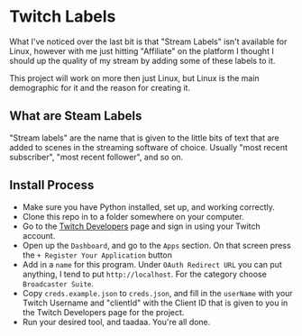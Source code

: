 # Twitch Labels
What I've noticed over the last bit is that "Stream Labels" isn't available for Linux, however with me just hitting "Affiliate" on the platform I thought I should up the quality of my stream by adding some of these labels to it.

This project will work on more then just Linux, but Linux is the main demographic for it and the reason for creating it.

## What are Steam Labels
"Stream labels" are the name that is given to the little bits of text that are added to scenes in the streaming software of choice. Usually "most recent subscriber", "most recent follower", and so on.

## Install Process
* Make sure you have Python installed, set up, and working correctly.
* Clone this repo in to a folder somewhere on your computer.
* Go to the [Twitch Developers](https://dev.twitch.tv) page and sign in using your Twitch account.
* Open up the `Dashboard`, and go to the `Apps` section. On that screen press the `+ Register Your Application` button
* Add in a `name` for this program. Under `OAuth Redirect URL` you can put anything, I tend to put `http://localhost`. For the category choose `Broadcaster Suite`.
* Copy `creds.example.json` to `creds.json`, and fill in the `userName` with your Twitch Username and "clientId" with the Client ID that is given to you in the Twitch Developers page for the project.
* Run your desired tool, and taadaa. You're all done.
